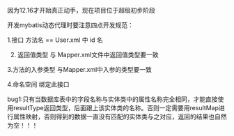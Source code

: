 因为12.16才开始真正动手，现在项目位于超级初步阶段

开发mybatis动态代理时要注意四点开发规范：

1.接口 方法名 == User.xml 中 id 名

2. 返回值类型 与 Mapper.xml文件中返回值类型要一致

3.方法的入参类型 与Mapper.xml中入参的类型要一致

4.命名空间 绑定此接口



bug1:只有当数据库表中的字段名称与实体类中的属性名称完全相同，才能直接使用resultType返回类型，后面跟上该实体类的名称。否则一定需要用resultMap进行属性映射，否则得到的数据一直没有匹配的实体类与之对应，返回的结果也自然为空！！！